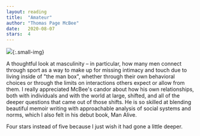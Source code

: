 ```yaml
---
layout: reading
title:  "Amateur"
author: "Thomas Page McBee"
date:   2020-08-07
stars:  4
---
```


![](https://i.gr-assets.com/images/S/compressed.photo.goodreads.com/books/1515471989l/36373421._SY475_.jpg){:.small-img}

A thoughtful look at masculinity – in particular, how many men connect through sport as a way to make up for
missing intimacy and touch due to living inside of "the man box", whether through their own behavioral choices or
through the limits on interactions others expect or allow from them. I really appreciated McBee's candor about
how his own relationships, both with individuals and with the world at large, shifted, and all of the deeper questions
that came out of those shifts. He is so skilled at blending beautiful memoir writing with approachable analysis
of social systems and norms, which I also felt in his debut book, Man Alive.

Four stars instead of five because I just wish it had gone a little deeper.
